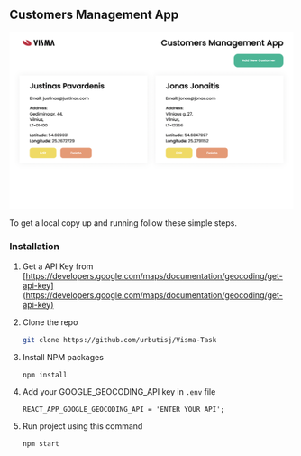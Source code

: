 <!-- GETTING STARTED -->

## Customers Management App

![App Screenshot](src/images/DeveloperTaskScreenshot.png)

To get a local copy up and running follow these simple steps.

### Installation

1. Get a API Key from [https://developers.google.com/maps/documentation/geocoding/get-api-key](https://developers.google.com/maps/documentation/geocoding/get-api-key)

2. Clone the repo
   ```sh
   git clone https://github.com/urbutisj/Visma-Task
   ```
3. Install NPM packages
   ```sh
   npm install
   ```
4. Add your GOOGLE_GEOCODING_API key in `.env` file

   ```
   REACT_APP_GOOGLE_GEOCODING_API = 'ENTER YOUR API';
   ```

5. Run project using this command
   ```sh
   npm start
   ```
